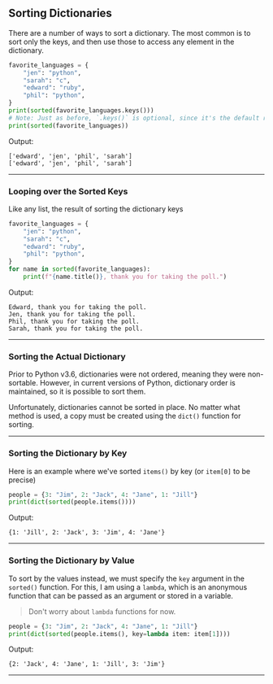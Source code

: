 ## Sorting Dictionaries

There are a number of ways to sort a dictionary. The most common is to sort
only the keys, and then use those to access any element in the dictionary.

```python
favorite_languages = {
    "jen": "python",
    "sarah": "c",
    "edward": "ruby",
    "phil": "python",
}
print(sorted(favorite_languages.keys()))
# Note: Just as before, `.keys()` is optional, since it's the default result
print(sorted(favorite_languages))
```

Output:

```
['edward', 'jen', 'phil', 'sarah']
['edward', 'jen', 'phil', 'sarah']
```

---

### Looping over the Sorted Keys

Like any list, the result of sorting the dictionary keys

```python
favorite_languages = {
    "jen": "python",
    "sarah": "c",
    "edward": "ruby",
    "phil": "python",
}
for name in sorted(favorite_languages):
    print(f"{name.title()}, thank you for taking the poll.")
```

Output:

```
Edward, thank you for taking the poll.
Jen, thank you for taking the poll.
Phil, thank you for taking the poll.
Sarah, thank you for taking the poll.
```

---

### Sorting the Actual Dictionary

Prior to Python v3.6, dictionaries were not ordered, meaning they were
non-sortable. However, in current versions of Python, dictionary order is
maintained, so it is possible to sort them.

Unfortunately, dictionaries cannot be sorted in place. No matter what method 
is used, a copy must be created using the `dict()` function for sorting.

---

### Sorting the Dictionary by Key

Here is an example where we've sorted `items()` by key (or `item[0]` to be
precise)

```python
people = {3: "Jim", 2: "Jack", 4: "Jane", 1: "Jill"}
print(dict(sorted(people.items())))
```

Output:

```
{1: 'Jill', 2: 'Jack', 3: 'Jim', 4: 'Jane'}
```

---

### Sorting the Dictionary by Value

To sort by the values instead, we must specify the `key` argument in the
`sorted()` function. For this, I am using a `lambda`, which is an anonymous 
function that can be passed as an argument or stored in a variable.

> Don't worry about `lambda` functions for now.

```python
people = {3: "Jim", 2: "Jack", 4: "Jane", 1: "Jill"}
print(dict(sorted(people.items(), key=lambda item: item[1])))
```

Output:

```
{2: 'Jack', 4: 'Jane', 1: 'Jill', 3: 'Jim'}
```

---
